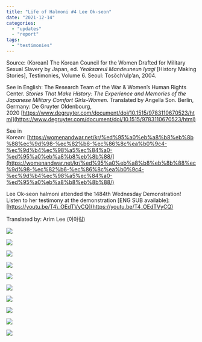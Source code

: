 ```yaml
---
title: "Life of Halmoni #4 Lee Ok-seon"
date: "2021-12-14"
categories: 
  - "updates"
  - "report"
tags: 
  - "testimonies"
---
```


Source: (Korean) The Korean Council for the Women Drafted for Military Sexual Slavery by Japan, ed. _Yeoksareul Mandeuneun Iyagi_ \[History Making Stories\], Testimonies, Volume 6. Seoul: Tosŏch’ulp’an, 2004. 

See in English: The Research Team of the War & Women’s Human Rights Center. _Stories That Make History: The Experience and Memories of the Japanese Military Comfort Girls-Women_. Translated by Angella Son. Berlin, Germany: De Gruyter Oldenbourg, 2020 [https://www.degruyter.com/document/doi/10.1515/9783110670523/html](https://www.degruyter.com/document/doi/10.1515/9783110670523/html)

See in Korean: [https://womenandwar.net/kr/%ed%95%a0%eb%a8%b8%eb%8b%88%ec%9d%98-%ec%82%b6-%ec%86%8c%ea%b0%9c4-%ec%9d%b4%ec%98%a5%ec%84%a0-%ed%95%a0%eb%a8%b8%eb%8b%88/](https://womenandwar.net/kr/%ed%95%a0%eb%a8%b8%eb%8b%88%ec%9d%98-%ec%82%b6-%ec%86%8c%ea%b0%9c4-%ec%9d%b4%ec%98%a5%ec%84%a0-%ed%95%a0%eb%a8%b8%eb%8b%88/)

Lee Ok-seon halmoni attended the 1484th Wednesday Demonstration! Listen to her testimony at the demonstration \[ENG SUB available\]: [https://youtu.be/T4\_OEdTVyCQ](https://youtu.be/T4_OEdTVyCQ)

Translated by: Arim Lee (이아림)

![](https://r2.womenandwar.net/2021/12/영문211214_할머니의삶_4_이옥선_1-1024x1024.png)

![](https://r2.womenandwar.net/2021/12/영문211214_할머니의삶_4_이옥선_2-1024x1024.png)

![](https://r2.womenandwar.net/2021/12/영문211214_할머니의삶_4_이옥선_3-1024x1024.png)

![](https://r2.womenandwar.net/2021/12/영문211214_할머니의삶_4_이옥선_4-1024x1024.png)

![](https://r2.womenandwar.net/2021/12/영문211214_할머니의삶_4_이옥선_5-1024x1024.png)

![](https://r2.womenandwar.net/2021/12/영문211214_할머니의삶_4_이옥선_6-1024x1024.png)

![](https://r2.womenandwar.net/2021/12/영문211214_할머니의삶_4_이옥선_7-1024x1024.png)

![](https://r2.womenandwar.net/2021/12/영문211214_할머니의삶_4_이옥선_8-1024x1024.png)

![](https://r2.womenandwar.net/2021/12/영문211214_할머니의삶_4_이옥선_9-1024x1024.png)

![](https://r2.womenandwar.net/2021/12/영문211214_할머니의삶_4_이옥선_10-1024x1024.png)
